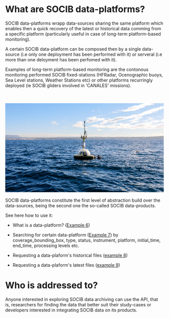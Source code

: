 # What are SOCIB data-platforms?

SOCIB data-platforms wrapp data-sources sharing the same platform which enables then a quick recovery of the latest or historical data comming from a specific platform (particularly useful in case of long-term platform-based monitoring). 

A certain SOCIB data-platform can be composed then by a single data-source (i.e only one deployment has been performed with it) or serveral (i.e more than one deloyment has been perfomed with it). 

Examples of long-term platform-based monitoring are the contonous monitoring performed SOCIB fixed-stations (HFRadar, Ocenographic buoys, Sea Level stations, Weather Stations etc) or other platforms recurringly deployed (ie SOCIB gliders involved in 'CANALES' missions). 

<br><br>
<img src="../images/SOCIBfixed_station.jpg">


SOCIB data-platforms constitute the first level of abstraction build over the data-sources, being the second one the so-called SOCIB data-products.


See here how to use it:

- What is a data-platform? ([Example 6](what_is_a_data_platform.ipynb))

- Searching for certain data-platform ([Example 7](searching_for_certain_data_platform.ipynb)) by coverage_bounding_box, type, status, instrument, platform, initial_time, end_time, processing levels etc.

- Requesting a data-plaform's historical files ([example 8](requesting_a_data_platforms_historical_files.ipynb))

- Requesting a data-plaform's latest files ([example 9](requesting_a_data_platforms_latest_files.ipynb))


# Who is addressed to?

Anyone interested in exploring SOCIB data archiving can use the API, that is, researchers for finding the data that better suit their study-cases or developers interested in integrating SOCIB data on its products.  
